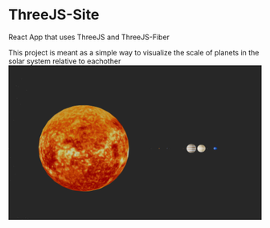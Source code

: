 # ThreeJS-Site
React App that uses ThreeJS and ThreeJS-Fiber

This project is meant as a simple way to visualize the scale of planets in the solar system relative to eachother
![alt text](https://github.com/julesgoz/ThreeJS-Site/blob/main/public/SampleScene.PNG)
